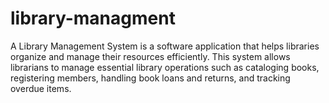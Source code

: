# library-managment
A Library Management System is a software application that helps libraries organize and manage their resources efficiently. This system allows librarians to manage essential library operations such as cataloging books, registering members, handling book loans and returns, and tracking overdue items.
